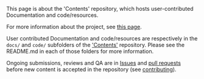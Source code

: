 This page is about the 'Contents' repository, which hosts user-contributed Documentation and code/resources.

For more information about the project, see [this page](https://qubes-community.github.io/).

User contributed Documentation and code/resources are respectively in the `docs/` and `code/` subfolders of the ['Contents'](https://github.com/Qubes-Community/Contents) repository. Please see the README.md in each of those folders for more information.

Ongoing submissions, reviews and QA are in [Issues](https://github.com/Qubes-Community/Contents/issues) and [pull requests](https://github.com/Qubes-Community/Contents/pulls) before new content is accepted  in the repository (see [contributing](https://qubes-community.github.io/#contributing)).

